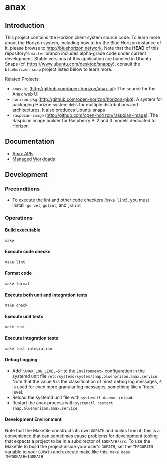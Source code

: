 # anax

## Introduction

This project contains the Horizon client system source code. To learn more about the Horizon system, including how to try the Blue Horizon instance of it, please browse to http://bluehorizon.network. Note that the **HEAD** of this repository's `master` branch includes alpha-grade code under current development. Stable versions of this application are bundled in Ubuntu Snaps (cf. https://www.ubuntu.com/desktop/snappy), consult the `bluehorizon-snap` project listed below to learn more.

Related Projects:

* `anax-ui` (http://github.com/open-horizon/anax-ui): The source for the Anax web UI
* `horizon-pkg` (http://github.com/open-horizon/horizon-pkg): A system for packaging Horizon system `deb`s for multiple distributions and architectures. It also produces Ubuntu snaps
 * `raspbian-image` (http://github.com/open-horizon/raspbian-image): The Raspbian image builder for Raspberry Pi 2 and 3 models dedicated to Horizon

## Documentation

* [Anax APIs](doc/api.md)
* [Managed Workloads](doc/managed_workloads.md)

## Development

### Preconditions

* To execute the lint and other code checkers (`make lint`), you must install: `go vet`, `golint`, and `jshint`

### Operations

#### Build executable

    make

#### Execute code checks

    make lint

#### Format code

    make format

#### Execute both unit and integration tests

    make check

#### Execute unit tests

    make test

#### Execute integration tests

    make test-integration

#### Debug Logging

* Add `"ANAX_LOG_LEVEL=5"` to the `Environment=` configuration in the systemd unit file `/etc/systemd/system/snap.bluehorizon.anax.service`. Note that the value `5` is the classification of most debug log messages, `6` is used for even more granular log messages, something like a 'trace' level.
* Reload the systemd unit file with `systemctl daemon-reload`.
* Restart the anax process with `systemctl restart snap.bluehorizon.anax.service`.

#### Development Environment

Note that the Makefile constructs its own `GOPATH` and builds from it; this is a convenience that can sometimes cause problems for development tooling that expects a project to be in a subdirector of `$GOPATH/src`. To use the Makefile to build the project inside your user's `GOPATH`, set the `TMPGOPATH` variable to your `GOPATH` and execute make like this: `make deps TMPGOPATH=$GOPATH`

